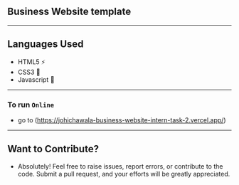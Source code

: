 ## Business Website template
---

## Languages Used
- HTML5 ⚡
- CSS3 🌠
- Javascript 🌟
---


### To run `Online`
- go to (https://johichawala-business-website-intern-task-2.vercel.app/)

---
## Want to Contribute?
- Absolutely! Feel free to raise issues, report errors, or contribute to the code. Submit a pull request, and your efforts will be greatly appreciated.
